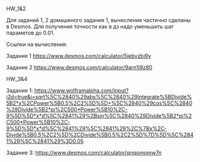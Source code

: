 HW_1&2

Для заданий 1, 2 домашеного задания 1, вычесления частично сделаны в Desmos. Для получения точности как в дз надо уменьшить шаг параметов до 0.01. 

Ссылки на вычисления:

Задание 1 https://www.desmos.com/calculator/5jebvzbi9y

Задание 2 https://www.desmos.com/calculator/9arn1i9z80



HW_3&4

Задание 1: https://www.wolframalpha.com/input?i2d=true&i=sqrt%5C%2840%29abs%5C%2840%29Integrate%5BDivide%5B2*x%2CPower%5B0.5%2C2%5D%5D+%5C%2840%29cos%5C%2840%29Divide%5B2*pi%2C500*Power%5B10%2C-9%5D%5D*x*d%5C%2841%29%2Bsin%5C%2840%29Divide%5B2*pi%2C500*Power%5B10%2C-9%5D%5D*x*d%5C%2841%29%5C%2841%29%2C%7Bx%2C-Divide%5B0.5%2C2%5D%2CDivide%5B0.5%2C2%5D%7D%5D%5C%2841%29%5C%2841%29%3D0.05 

Задание 3: https://www.desmos.com/calculator/qnqomomw7n
